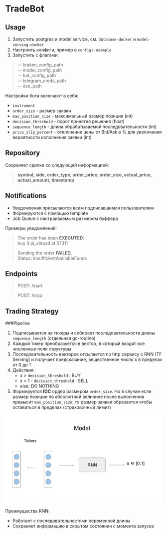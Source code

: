 # TradeBot

## Usage

1. Запустить postgres и model service, cм. `database-docker` и `model-serving-docker`
2. Настроить конфиги, пример в `configs-example`
3. Запустить с флагами:
> -- kraken_config_path \
> -- model_config_path \
> -- bot_config_path \
> -- telegram_creds_path \
> -- dsn_path

Настройки бота включают в себя:

- `instrument`
- `order_size` - размер заявки
- `max_position_size` - максимальный размер позиции (int)
- `decision_threshold` - порог принятия решения (float)
- `sequence_length` - длина обрабатываемой последовательности (int)
- `price_slip_percent` - отклонение цены от Bid/Ask в % для увеличения вероятности исполнения заявки (int)

## Repository

Сохраняет сделки со следующей информацией:
> **symbol, side, order_type, order_price, order_size, actual_price, actual_amount, timestamp**

## Notifications

- Уведомления присылаются всем подписавшимся пользователям
- Формируются с помощью template
- Job Queue c настраиваемым размером буффера

Примеры уведомлений:

> The order has been **EXECUTED**: \
> buy 3 pi_xbtusd at 57311

> Sending the order **FAILED.** \
> Status: insufficientAvailableFunds



## Endpoints

> POST: /start

> POST: /stop


## Trading Strategy

###Pipeline

1. Подписывается на тикеры и собирает последовательности длины `sequence_length` (отдельная go-routine)
2. Каждый тикер преобразуется в вектор, в который входят все численные поля структуры
3. Последовательность векторов отсылается по http сервису с RNN (TF Serving) и получает предсказание,
вещественное число x в пределах от 0 до 1
4. Действия:
   - x > `decision_threshold` : BUY
   - x < 1 - `decision_threshold` : SELL
   - else: DO NOTHING
5. Формируется **IOC** ордер размером `order_size`. 
Но в случае если размер позиции по абсолютной величине после выполнения превысит `max_position_size`, то размер заявки обрезается чтобы оставаться в пределах
(страховочный лимит)



!["model"](model.png)

Преимущества RNN:
- Работает с последовательностями переменной длины
- Сохраняет информацию в скрытом состоянии с момента запуска
